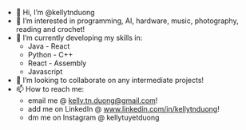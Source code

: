 - 👋 Hi, I’m @kellytnduong
- 👀 I’m interested in programming, AI, hardware, music, photography, reading and crochet!
- 🌱 I’m currently developing my skills in:
     - Java     - React
     - Python   - C++
     - React    - Assembly
     - Javascript
- 💞️ I’m looking to collaborate on any intermediate projects!
- 📫 How to reach me: 
     - email me @ kelly.tn.duong@gmail.com!
     - add me on LinkedIn @ www.linkedin.com/in/kellytnduong!
     - dm me on Instagram @ kellytuyetduong
